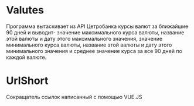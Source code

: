 # Valutes
Программа вытаскивает из API Цетробанка курсы валют за ближайшие 90 дней и выводит-
значение максимального курса валюты, название этой валюты и дату этого максимального значения,
значение минимального курса валюты, название этой валюты и дату этого минимального значения
и среднее значение курса за все 90 дней по каждой валюте.

# UrlShort
Cокращатель ссылок написанный с помощью VUE.JS

